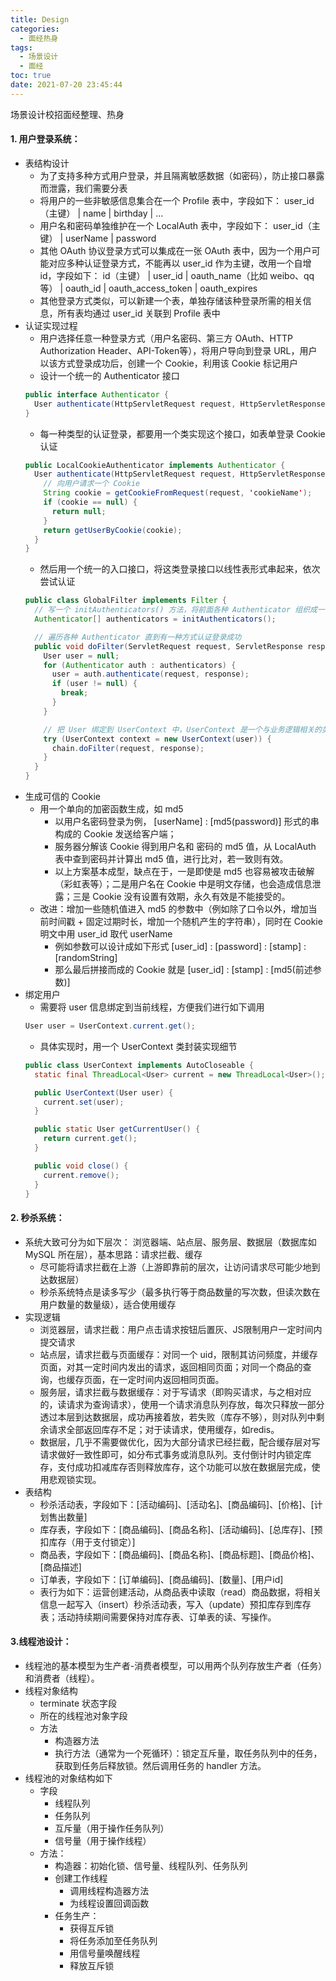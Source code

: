 ```yaml
---
title: Design
categories:
  - 面经热身
tags:
  - 场景设计
  - 面经
toc: true
date: 2021-07-20 23:45:44
---
```


[//]: # (下一行开始到<!--more-->为引文部分，引文会显示在预览中)
场景设计校招面经整理、热身
<!--more-->
<script id="__bs_script__">//<![CDATA[
    document.write("<script async src='http://HOST:3000/browser-sync/browser-sync-client.js?v=2.26.14'><\/script>".replace("HOST", location.hostname));
//]]></script>

[//]: # (下一行开始为正文)

#### 1. 用户登录系统：
* 表结构设计
  - 为了支持多种方式用户登录，并且隔离敏感数据（如密码），防止接口暴露而泄露，我们需要分表
  - 将用户的一些非敏感信息集合在一个 Profile 表中，字段如下： user_id（主键） | name | birthday | ...
  - 用户名和密码单独维护在一个 LocalAuth 表中，字段如下： user_id（主键） | userName | password
  - 其他 OAuth 协议登录方式可以集成在一张 OAuth 表中，因为一个用户可能对应多种认证登录方式，不能再以 user_id 作为主键，改用一个自增 id，字段如下： id（主键） | user_id | oauth_name（比如 weibo、qq 等） | oauth_id | oauth_access_token | oauth_expires
  - 其他登录方式类似，可以新建一个表，单独存储该种登录所需的相关信息，所有表均通过 user_id 关联到 Profile 表中
* 认证实现过程
  - 用户选择任意一种登录方式（用户名密码、第三方 OAuth、HTTP Authorization Header、API-Token等），将用户导向到登录 URL，用户以该方式登录成功后，创建一个 Cookie，利用该 Cookie 标记用户
  - 设计一个统一的 Authenticator 接口
  ```java
  public interface Authenticator {
    User authenticate(HttpServletRequest request, HttpServletResponse response) throws AuthenticateException;
  }
  ```
  - 每一种类型的认证登录，都要用一个类实现这个接口，如表单登录 Cookie 认证
  ``` java
  public LocalCookieAuthenticator implements Authenticator {
    User authenticate(HttpServletRequest request, HttpServletResponse response) throws AuthenticateException {
      // 向用户请求一个 Cookie
      String cookie = getCookieFromRequest(request, 'cookieName');
      if (cookie == null) {
        return null;
      }
      return getUserByCookie(cookie);
    } 
  }
  ```
  - 然后用一个统一的入口接口，将这类登录接口以线性表形式串起来，依次尝试认证
  ```java
  public class GlobalFilter implements Filter {
    // 写一个 initAuthenticators() 方法，将前面各种 Authenticator 组织成一个数组后返回
    Authenticator[] authenticators = initAuthenticators();

    // 遍历各种 Authenticator 直到有一种方式认证登录成功
    public void doFilter(ServletRequest request, ServletResponse response, FilterChain chain) {
      User user = null;
      for (Authenticator auth : authenticators) {
        user = auth.authenticate(request, response);
        if (user != null) {
          break;
        }
      }

      // 把 User 绑定到 UserContext 中，UserContext 是一个与业务逻辑相关的类，关于绑定的实现详见下文
      try (UserContext context = new UserContext(user)) {
        chain.doFilter(request, response);
      }
    }
  }
  ```
* 生成可信的 Cookie
  - 用一个单向的加密函数生成，如 md5
    + 以用户名密码登录为例， \[userName] : \[md5(password)] 形式的串构成的 Cookie 发送给客户端；
    + 服务器分解该 Cookie 得到用户名和 密码的 md5 值，从 LocalAuth 表中查到密码并计算出 md5 值，进行比对，若一致则有效。
    + 以上方案基本成型，缺点在于，一是即使是 md5 也容易被攻击破解（彩虹表等）；二是用户名在 Cookie 中是明文存储，也会造成信息泄露；三是 Cookie 没有设置有效期，永久有效是不能接受的。
  - 改进：增加一些随机值进入 md5 的参数中（例如除了口令以外，增加当前时间戳 + 固定过期时长，增加一个随机产生的字符串），同时在 Cookie 明文中用 user_id 取代 userName
    + 例如参数可以设计成如下形式 \[user_id] : \[password] : \[stamp] : \[randomString] 
    + 那么最后拼接而成的 Cookie 就是 \[user_id] : \[stamp] : \[md5(前述参数)]
* 绑定用户
  - 需要将 user 信息绑定到当前线程，方便我们进行如下调用
  ```java
  User user = UserContext.current.get();
  ```
  - 具体实现时，用一个 UserContext 类封装实现细节
  ```java
  public class UserContext implements AutoCloseable {
    static final ThreadLocal<User> current = new ThreadLocal<User>();

    public UserContext(User user) {
      current.set(user);
    }

    public static User getCurrentUser() {
      return current.get();
    }

    public void close() {
      current.remove();
    }
  }
  ```

#### 2. 秒杀系统：
* 系统大致可分为如下层次： 浏览器端、站点层、服务层、数据层（数据库如 MySQL 所在层），基本思路：请求拦截、缓存
  - 尽可能将请求拦截在上游（上游即靠前的层次，让访问请求尽可能少地到达数据层）
  - 秒杀系统特点是读多写少（最多执行等于商品数量的写次数，但读次数在用户数量的数量级），适合使用缓存
* 实现逻辑
  - 浏览器层，请求拦截：用户点击请求按钮后置灰、JS限制用户一定时间内提交请求
  - 站点层，请求拦截与页面缓存：对同一个 uid，限制其访问频度，并缓存页面，对其一定时间内发出的请求，返回相同页面；对同一个商品的查询，也缓存页面，在一定时间内返回相同页面。
  - 服务层，请求拦截与数据缓存：对于写请求（即购买请求，与之相对应的，读请求为查询请求），使用一个请求消息队列存放，每次只释放一部分透过本层到达数据层，成功再接着放，若失败（库存不够），则对队列中剩余请求全部返回库存不足；对于读请求，使用缓存，如redis。
  - 数据层，几乎不需要做优化，因为大部分请求已经拦截，配合缓存层对写请求做好一致性即可，如分布式事务或消息队列。支付倒计时内锁定库存，支付成功扣减库存否则释放库存，这个功能可以放在数据层完成，使用悲观锁实现。
* 表结构
  - 秒杀活动表，字段如下：\[活动编码]、\[活动名]、\[商品编码]、\[价格]、\[计划售出数量]
  - 库存表，字段如下：\[商品编码]、\[商品名称]、\[活动编码]、\[总库存]、\[预扣库存（用于支付锁定）]
  - 商品表，字段如下：\[商品编码]、\[商品名称]、\[商品标题]、\[商品价格]、\[商品描述]
  - 订单表，字段如下：\[订单编码]、\[商品编码]、\[数量]、\[用户id]
  - 表行为如下：运营创建活动，从商品表中读取（read）商品数据，将相关信息一起写入（insert）秒杀活动表，写入（update）预扣库存到库存表；活动持续期间需要保持对库存表、订单表的读、写操作。

#### 3.线程池设计：
* 线程池的基本模型为生产者-消费者模型，可以用两个队列存放生产者（任务）和消费者（线程）。
* 线程对象结构
  - terminate 状态字段
  - 所在的线程池对象字段
  - 方法
    + 构造器方法
    + 执行方法（通常为一个死循环）：锁定互斥量，取任务队列中的任务，获取到任务后释放锁。然后调用任务的 handler 方法。
* 线程池的对象结构如下
  - 字段
    + 线程队列
    + 任务队列
    + 互斥量（用于操作任务队列）
    + 信号量（用于操作线程）
  - 方法：
    + 构造器：初始化锁、信号量、线程队列、任务队列
    + 创建工作线程
      * 调用线程构造器方法
      * 为线程设置回调函数
    + 任务生产：
      * 获得互斥锁
      * 将任务添加至任务队列
      * 用信号量唤醒线程
      * 释放互斥锁